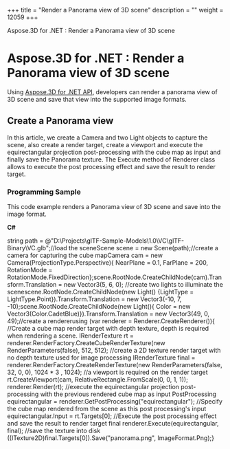 +++
title = "Render a Panorama view of 3D scene" 
description = "" 
weight = 12059 
+++

Aspose.3D for .NET : Render a Panorama view of 3D scene  

# Aspose.3D for .NET : Render a Panorama view of 3D scene


Using [Aspose.3D for .NET API](https://www.aspose.com/products/3d/net), developers can render a panorama view of 3D scene and save that view into the supported image formats.

## Create a Panorama view

In this article, we create a Camera and two Light objects to capture the scene, also create a render target, create a viewport and execute the equirectangular projection post-processing with the cube map as input and finally save the Panorama texture. The Execute method of Renderer class allows to execute the post processing effect and save the result to render target.

### Programming Sample

This code example renders a Panorama view of 3D scene and save into the image format.

**C#**

string path = @"D:\\Projects\\glTF-Sample-Models\\1.0\\VC\\glTF-Binary\\VC.glb";//load the sceneScene scene = new Scene(path);//create a camera for capturing the cube mapCamera cam = new Camera(ProjectionType.Perspective){    NearPlane = 0.1,    FarPlane = 200,    RotationMode = RotationMode.FixedDirection};scene.RootNode.CreateChildNode(cam).Transform.Translation = new Vector3(5, 6, 0); //create two lights to illuminate the scenescene.RootNode.CreateChildNode(new Light() {LightType = LightType.Point}).Transform.Translation = new Vector3(-10, 7, -10);scene.RootNode.CreateChildNode(new Light(){    Color = new Vector3(Color.CadetBlue)}).Transform.Translation = new Vector3(49, 0, 49);//create a rendererusing (var renderer = Renderer.CreateRenderer()){    //Create a cube map render target with depth texture, depth is required when rendering a scene.    IRenderTexture rt = renderer.RenderFactory.CreateCubeRenderTexture(new RenderParameters(false), 512, 512);    //create a 2D texture render target with no depth texture used for image processing    IRenderTexture final = renderer.RenderFactory.CreateRenderTexture(new RenderParameters(false, 32, 0, 0), 1024 \* 3 , 1024);     //a viewport is required on the render target    rt.CreateViewport(cam, RelativeRectangle.FromScale(0, 0, 1, 1));    renderer.Render(rt);     //execute the equirectangular projection post-processing with the previous rendered cube map as input    PostProcessing equirectangular = renderer.GetPostProcessing("equirectangular");    //Specify the cube map rendered from the scene as this post processing's input    equirectangular.Input = rt.Targets\[0\];    //Execute the post processing effect and save the result to render target final    renderer.Execute(equirectangular, final);    //save the texture into disk    ((ITexture2D)final.Targets\[0\]).Save("panorama.png", ImageFormat.Png);}

